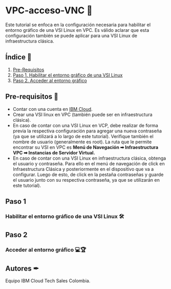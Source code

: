 # VPC-acceso-VNC 🔐
Este tutorial se enfoca en la configuración necesaria para habilitar el entorno gráfico de una VSI Linux en VPC. Es válido aclarar que esta configuración también se puede aplicar para una VSI Linux de infraestructura clásica. 

## Índice  📰
1. [Pre-Requisitos](#Pre-Requisitos-pencil)
2. [Paso 1. Habilitar el entorno gráfico de una VSI Linux](#Paso-1)
3. [Paso 2. Acceder al entorno gráfico](#Paso-2)


## Pre-requisitos :pencil:
* Contar con una cuenta en <a href="https://cloud.ibm.com/"> IBM Cloud</a>.
* Crear una VSI linux en VPC (también puede ser en infraestructura clásica).
* En caso de contar con una VSI Linux en VCP, debe realizar de forma previa la respectiva configuración para agregar una nueva contraseña (ya que se utilizará a lo largo de este tutorial). Verifique también el nombre de usuario (generalmente es root). La ruta que le permite encontrar su VSI en VPC es **Menú de Navegación ➡ Infraestructura VPC ➡ Instancias de Servidor Virtual.**
* En caso de contar con una VSI Linux en infraestructura clásica, obtenga el usuario y contraseña. Para ello en el menú de navegación de click en Infraestructura Clásica y posteriormente en el dispositivo que va a configurar. Luego de esto, de click en la pestaña contraseñas y guarde el usuario junto con su respectiva contraseña, ya que se utilizarán en este tutorial).

## Paso 1
### Habilitar el entorno gráfico de una VSI Linux 🛠

## Paso 2
### Acceder al entorno gráfico 💻🏆

## Autores ✒
Equipo IBM Cloud Tech Sales Colombia.
